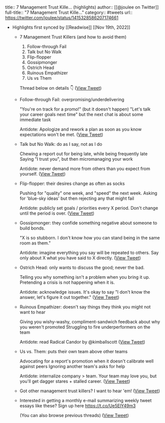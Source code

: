 title:: 7 Management Trust Kille... (highlights)
author:: [[@joulee on Twitter]]
full-title:: "7 Management Trust Kille..."
category:: #tweets
url:: https://twitter.com/joulee/status/1415328586207174661

- Highlights first synced by [[Readwise]] [[Nov 19th, 2022]]
	- 7 Management Trust Killers (and how to avoid them)
	  
	  1) Follow-through Fail
	  2) Talk but No Walk
	  3) Flip-flopper
	  4) Gossipmonger
	  5) Ostrich Head
	  6) Ruinous Empathizer
	  7) Us vs Them
	  
	  Thread below on details 👇 ([View Tweet](https://twitter.com/joulee/status/1415328586207174661))
	- Follow-through Fail: overpromising/underdelivering
	  
	  "You're on track for a promo!" (but it doesn't happen)
	  "Let's talk your career goals next time" but the next chat is about some immediate task
	  
	  Antidote: Apologize and rework a plan as soon as you know expectations won't be met. ([View Tweet](https://twitter.com/joulee/status/1415328586991423491))
	- Talk but No Walk: do as I say, not as I do
	  
	  Chewing a report out for being late, while being frequently late
	  Saying "I trust you", but then micromanaging your work
	  
	  Antidote: never demand more from others than you expect from yourself. ([View Tweet](https://twitter.com/joulee/status/1415328587801010176))
	- Flip-flopper: their desires change as often as socks
	  
	  Pushing for "quality" one week, and "speed" the next week.
	  Asking for 'blue-sky ideas' but then rejecting any that might fail
	  
	  Antidote: publicly set goals / priorities every X period.  Don't change until the period is over. ([View Tweet](https://twitter.com/joulee/status/1415328588648222723))
	- Gossipmonger: they confide something negative about someone to build bonds.
	  
	  "X is so stubborn. I don't know how you can stand being in the same room as them."
	  
	  Antidote: imagine everything you say will be repeated to others. Say only about X what you have said to X directly. ([View Tweet](https://twitter.com/joulee/status/1415328589424119808))
	- Ostrich Head: only wants to discuss the good; never the bad.
	  
	  Telling you why something isn't a problem when you bring it up.
	  Pretending a crisis is not happening when it is.
	  
	  Antidote: acknowledge issues. It's okay to say "I don't know the answer, let's figure it out together." ([View Tweet](https://twitter.com/joulee/status/1415328590439194626))
	- Ruinous Empathizer: doesn't say things they think you might not want to hear
	  
	  Giving you wishy-washy, compliment-sandwich feedback about why you weren't promoted
	  Struggling to fire underperformers on the team
	  
	  Antidote: read Radical Candor by @kimballscott ([View Tweet](https://twitter.com/joulee/status/1415328591294832646))
	- Us vs. Them: puts their own team above other teams
	  
	  Advocating for a report's promotion when it doesn't calibrate well against peers
	  Ignoring another team's asks for help
	  
	  Antidote: internalize company > team. Your team may love you, but you'll get dagger stares + stalled career. ([View Tweet](https://twitter.com/joulee/status/1415328592209145860))
	- Got other management trust killers? I want to hear 'em! ([View Tweet](https://twitter.com/joulee/status/1415328593073164289))
	- Interested in getting a monthly e-mail summarizing weekly tweet essays like these? Sign up here
	  https://t.co/Ue5ElY49m3
	  
	  (You can also browse previous threads) ([View Tweet](https://twitter.com/joulee/status/1415347907461406726))